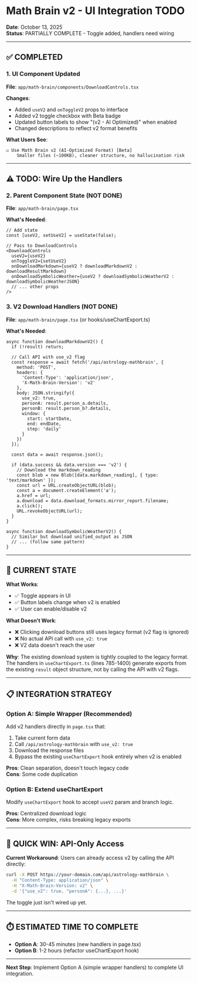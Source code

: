 # Math Brain v2 - UI Integration TODO

**Date**: October 13, 2025  
**Status**: PARTIALLY COMPLETE - Toggle added, handlers need wiring

---

## ✅ COMPLETED

### 1. UI Component Updated
**File**: `app/math-brain/components/DownloadControls.tsx`

**Changes**:
- Added `useV2` and `onToggleV2` props to interface
- Added v2 toggle checkbox with Beta badge
- Updated button labels to show "(v2 - AI Optimized)" when enabled
- Changed descriptions to reflect v2 format benefits

**What Users See**:
```
☑ Use Math Brain v2 (AI-Optimized Format) [Beta]
    Smaller files (~100KB), cleaner structure, no hallucination risk
```

---

## ⚠️ TODO: Wire Up the Handlers

### 2. Parent Component State (NOT DONE)
**File**: `app/math-brain/page.tsx`

**What's Needed**:
```tsx
// Add state
const [useV2, setUseV2] = useState(false);

// Pass to DownloadControls
<DownloadControls
  useV2={useV2}
  onToggleV2={setUseV2}
  onDownloadMarkdown={useV2 ? downloadMarkdownV2 : downloadResultMarkdown}
  onDownloadSymbolicWeather={useV2 ? downloadSymbolicWeatherV2 : downloadSymbolicWeatherJSON}
  // ... other props
/>
```

### 3. V2 Download Handlers (NOT DONE)
**File**: `app/math-brain/page.tsx` (or hooks/useChartExport.ts)

**What's Needed**:
```tsx
async function downloadMarkdownV2() {
  if (!result) return;
  
  // Call API with use_v2 flag
  const response = await fetch('/api/astrology-mathbrain', {
    method: 'POST',
    headers: {
      'Content-Type': 'application/json',
      'X-Math-Brain-Version': 'v2'
    },
    body: JSON.stringify({
      use_v2: true,
      personA: result.person_a.details,
      personB: result.person_b?.details,
      window: {
        start: startDate,
        end: endDate,
        step: 'daily'
      }
    })
  });
  
  const data = await response.json();
  
  if (data.success && data.version === 'v2') {
    // Download the markdown_reading
    const blob = new Blob([data.markdown_reading], { type: 'text/markdown' });
    const url = URL.createObjectURL(blob);
    const a = document.createElement('a');
    a.href = url;
    a.download = data.download_formats.mirror_report.filename;
    a.click();
    URL.revokeObjectURL(url);
  }
}

async function downloadSymbolicWeatherV2() {
  // Similar but download unified_output as JSON
  // ... (follow same pattern)
}
```

---

## 🎯 CURRENT STATE

**What Works**:
- ✅ Toggle appears in UI
- ✅ Button labels change when v2 is enabled
- ✅ User can enable/disable v2

**What Doesn't Work**:
- ❌ Clicking download buttons still uses legacy format (v2 flag is ignored)
- ❌ No actual API call with `use_v2: true`
- ❌ V2 data doesn't reach the user

**Why**:
The existing download system is tightly coupled to the legacy format. The handlers in `useChartExport.ts` (lines 785-1400) generate exports from the existing `result` object structure, not by calling the API with v2 flags.

---

## 📋 INTEGRATION STRATEGY

### Option A: Simple Wrapper (Recommended)
Add v2 handlers directly in `page.tsx` that:
1. Take current form data
2. Call `/api/astrology-mathbrain` with `use_v2: true`
3. Download the response files
4. Bypass the existing `useChartExport` hook entirely when v2 is enabled

**Pros**: Clean separation, doesn't touch legacy code  
**Cons**: Some code duplication

### Option B: Extend useChartExport
Modify `useChartExport` hook to accept `useV2` param and branch logic.

**Pros**: Centralized download logic  
**Cons**: More complex, risks breaking legacy exports

---

## 🚀 QUICK WIN: API-Only Access

**Current Workaround**: Users can already access v2 by calling the API directly:

```bash
curl -X POST https://your-domain.com/api/astrology-mathbrain \
  -H "Content-Type: application/json" \
  -H "X-Math-Brain-Version: v2" \
  -d '{"use_v2": true, "personA": {...}, ...}'
```

The toggle just isn't wired up yet.

---

## ⏱️ ESTIMATED TIME TO COMPLETE

- **Option A**: 30-45 minutes (new handlers in page.tsx)
- **Option B**: 1-2 hours (refactor useChartExport hook)

---

**Next Step**: Implement Option A (simple wrapper handlers) to complete UI integration.
